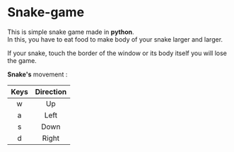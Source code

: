 # Snake-game

This is simple snake game made in **python**.  
In this, you have to eat food to make body of your snake larger and larger.  

If your snake, touch the border of the window or its body itself you will lose the game.  

**Snake's** movement : 

Keys|Direction 
|:--:|:--:| 
|w|Up| 
|a|Left| 
|s|Down| 
|d|Right| 
